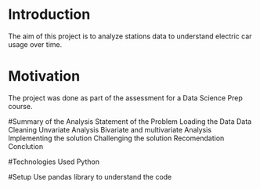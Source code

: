 # Introduction
The aim of this project is to analyze stations data to understand electric car usage over time.

# Motivation 
The project was done as part of the assessment for a Data Science Prep course.

#Summary of the Analysis 
Statement of the Problem 
Loading the Data
Data Cleaning
Unvariate Analysis
Bivariate and multivariate Analysis
Implementing the solution 
Challenging the solution
Recomendation 
Conclution

#Technologies Used
Python

#Setup
Use pandas library to understand the code

